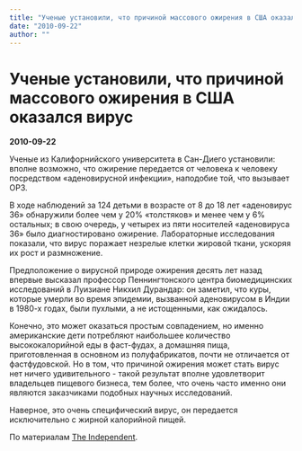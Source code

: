 ```yaml
---
title: "Ученые установили, что причиной массового ожирения в США оказался вирус"
date: "2010-09-22"
author: ""
---
```


# Ученые установили, что причиной массового ожирения в США оказался вирус

**2010-09-22** 

Ученые из Калифорнийского университета в Сан-Диего установили: вполне возможно, что ожирение передается от человека к человеку посредством «аденовирусной инфекции», наподобие той, что вызывает ОРЗ.

В ходе наблюдений за 124 детьми в возрасте от 8 до 18 лет «аденовирус 36» обнаружили более чем у 20% «толстяков» и менее чем у 6% остальных; в свою очередь, у четырех из пяти носителей «аденовируса 36» было диагностировано ожирение. Лабораторные исследования показали, что вирус поражает незрелые клетки жировой ткани, ускоряя их рост и размножение.

Предположение о вирусной природе ожирения десять лет назад впервые высказал профессор Пеннингтонского центра биомедицинских исследований в Луизиане Никхил Дурандар: он заметил, что куры, которые умерли во время эпидемии, вызванной аденовирусом в Индии в 1980-х годах, были пухлыми, а не истощенными, как ожидалось.

Конечно, это может оказаться простым совпадением, но именно американские дети потребляют наибольшее количество высококалорийной еды в фаст-фудах, а домашняя пища, приготовленная в основном из полуфабрикатов, почти не отличается от фастфудовской. Но в том, что причиной ожирения может стать вирус нет ничего удивительного - такой результат вполне удовлетворит владельцев пищевого бизнеса, тем более, что очень часто именно они являются заказчиками подобных научных исследований.

Наверное, это очень специфический вирус, он передается исключительно с жирной калорийной пищей.

По материалам [The Independent](http://www.independent.co.uk/life-style/health-and-families/health-news/western-surge-in-obesity-may-have-been-caused-by-a-virus-2084737.html).